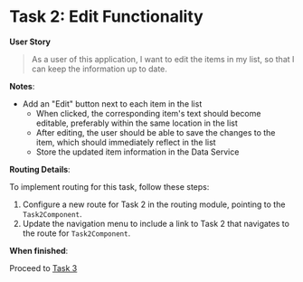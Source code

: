 # Task 2: Edit Functionality

**User Story**

> As a user of this application,
> I want to edit the items in my list,
> so that I can keep the information up to date.

**Notes**:

- Add an "Edit" button next to each item in the list
  - When clicked, the corresponding item's text should become editable, preferably within the same location in the list
  - After editing, the user should be able to save the changes to the item, which should immediately reflect in the list
  - Store the updated item information in the Data Service

**Routing Details**:

To implement routing for this task, follow these steps:

1. Configure a new route for Task 2 in the routing module, pointing to the `Task2Component`.
2. Update the navigation menu to include a link to Task 2 that navigates to the route for `Task2Component`.

**When finished**:

Proceed to [Task 3](../task3/README.md)
